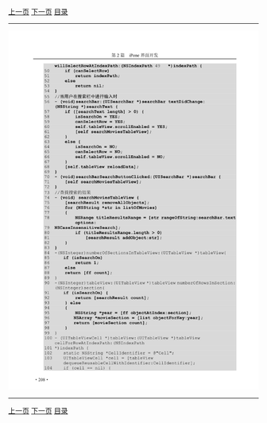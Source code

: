[上一页](219.md) [下一页](221.md) [目录](../README.md)

***

![220](../images/220.png)

***

[上一页](219.md) [下一页](221.md) [目录](../README.md)